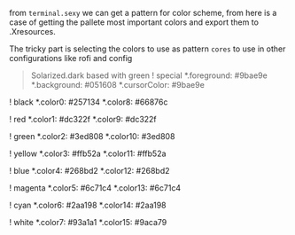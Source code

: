  from `terminal.sexy` we can get a pattern for color scheme, from here is a case of getting the pallete most important colors and export them to .Xresources.

The tricky part is selecting the colors to use as pattern `cores` to use in other configurations like rofi and config

> Solarized.dark based with green
! special
*.foreground:   #9bae9e
*.background:   #051608
*.cursorColor:  #9bae9e

! black
*.color0:       #257134
*.color8:       #66876c

! red
*.color1:       #dc322f
*.color9:       #dc322f

! green
*.color2:       #3ed808
*.color10:      #3ed808

! yellow
*.color3:       #ffb52a
*.color11:      #ffb52a

! blue
*.color4:       #268bd2
*.color12:      #268bd2

! magenta
*.color5:       #6c71c4
*.color13:      #6c71c4

! cyan
*.color6:       #2aa198
*.color14:      #2aa198

! white
*.color7:       #93a1a1
*.color15:      #9aca79

